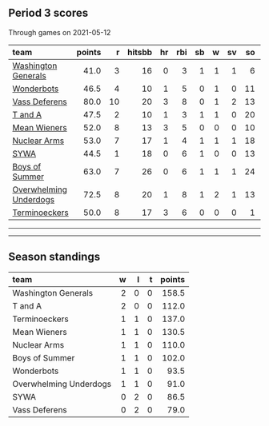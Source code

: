 

## Period 3 scores

Through games on 2021-05-12


|team                                              | points|  r| hitsbb| hr| rbi| sb|  w| sv| so|   era|  whip|
|:-------------------------------------------------|------:|--:|------:|--:|---:|--:|--:|--:|--:|-----:|-----:|
|[Washington Generals](./washingtongenerals)       |   41.0|  3|     16|  0|   3|  1|  1|  1|  6| 1.227| 2.182|
|[Wonderbots](./wonderbots)                        |   46.5|  4|     10|  1|   5|  0|  1|  0| 11| 0.675| 1.050|
|[Vass Deferens](./vassdeferens)                   |   80.0| 10|     20|  3|   8|  0|  1|  2| 13| 0.643| 0.786|
|[T and A](./tanda)                                |   47.5|  2|     10|  1|   3|  1|  1|  0| 20| 4.395| 1.047|
|[Mean Wieners](./meanwieners)                     |   52.0|  8|     13|  3|   5|  0|  0|  0| 10| 1.038| 0.577|
|[Nuclear Arms](./nucleararms)                     |   53.0|  7|     17|  1|   4|  1|  1|  1| 18| 6.113| 1.472|
|[SYWA](./sywa)                                    |   44.5|  1|     18|  0|   6|  1|  0|  0| 13| 2.382| 1.235|
|[Boys of Summer](./boysofsummer)                  |   63.0|  7|     26|  0|   6|  1|  1|  1| 24| 4.500| 1.208|
|[Overwhelming Underdogs](./overwhelmingunderdogs) |   72.5|  8|     20|  1|   8|  1|  2|  1| 13| 4.320| 1.080|
|[Terminoeckers](./terminoeckers)                  |   50.0|  8|     17|  3|   6|  0|  0|  0|  1| 0.000| 2.000|

* * *
* * *

## Season standings


|team                   |  w|  l|  t| points|
|:----------------------|--:|--:|--:|------:|
|Washington Generals    |  2|  0|  0|  158.5|
|T and A                |  2|  0|  0|  112.0|
|Terminoeckers          |  1|  1|  0|  137.0|
|Mean Wieners           |  1|  1|  0|  130.5|
|Nuclear Arms           |  1|  1|  0|  110.0|
|Boys of Summer         |  1|  1|  0|  102.0|
|Wonderbots             |  1|  1|  0|   93.5|
|Overwhelming Underdogs |  1|  1|  0|   91.0|
|SYWA                   |  0|  2|  0|   86.5|
|Vass Deferens          |  0|  2|  0|   79.0|


